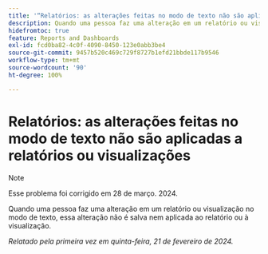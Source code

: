```yaml
---
title: '“Relatórios: as alterações feitas no modo de texto não são aplicadas a relatórios ou visualizações”'
description: Quando uma pessoa faz uma alteração em um relatório ou visualização no modo de texto, essas alterações não são salvas nem são aplicadas ao relatório ou à visualização.
hidefromtoc: true
feature: Reports and Dashboards
exl-id: fcd0ba82-4c0f-4090-8450-123e0abb3be4
source-git-commit: 9457b520c469c729f8727b1efd21bbde117b9546
workflow-type: tm+mt
source-wordcount: '90'
ht-degree: 100%

---
```


# Relatórios: as alterações feitas no modo de texto não são aplicadas a relatórios ou visualizações

>[!NOTE]
>
>Esse problema foi corrigido em 28 de março. 2024.

Quando uma pessoa faz uma alteração em um relatório ou visualização no modo de texto, essa alteração não é salva nem aplicada ao relatório ou à visualização.

_Relatado pela primeira vez em quinta-feira, 21 de fevereiro de 2024._
